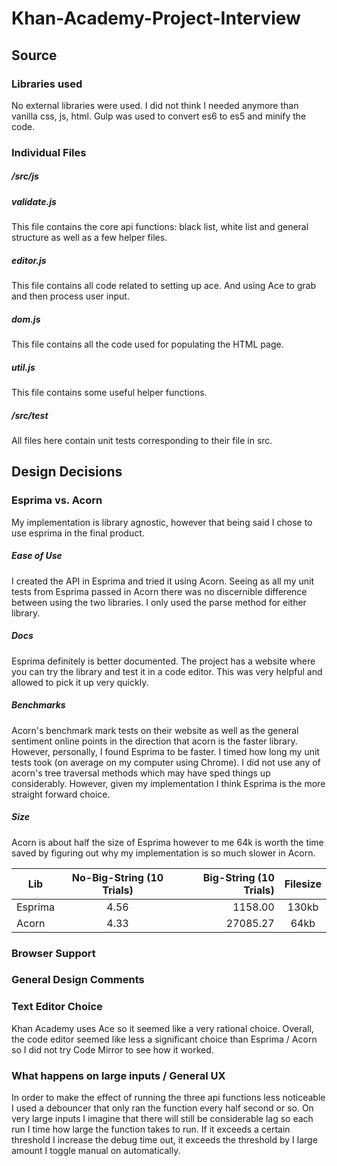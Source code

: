 # Khan-Academy-Project-Interview

## Source
### Libraries used
No external libraries were used. I did not think I needed anymore than vanilla css, js, html. Gulp was used to convert es6 to es5 and minify the code.
### Individual Files
##### /src/js
##### validate.js 
This file contains the core api functions: black list, white list and general structure as well as a few helper files.
##### editor.js
This file contains all code related to setting up ace. And using Ace to grab and then process user input.
##### dom.js
This file contains all the code used for populating the HTML page.

##### util.js
This file contains some useful helper functions.

##### /src/test
All files here contain unit tests corresponding to their file in src.

## Design Decisions
### Esprima vs. Acorn
My implementation is library agnostic, however that being said I chose to use esprima in the final product.
##### Ease of Use
I created the API in Esprima and tried it using Acorn. Seeing as all my unit tests from Esprima passed in Acorn there was no discernible difference between using the two libraries. I only used the parse method for either library.
##### Docs
Esprima definitely is better documented. The project has a website where you can try the library and test it in a code editor. This was very helpful and allowed to pick it up very quickly.
##### Benchmarks 
Acorn's benchmark mark tests on their website as well as the general sentiment online points in the direction that acorn is the faster library. However, personally, I found Esprima to be faster. I timed how long my unit tests took (on average on my computer using Chrome). I did not use any of acorn's tree traversal methods which may have sped things up considerably. However, given my implementation I think Esprima is the more straight forward choice.
##### Size
Acorn is about half the size of Esprima however to me 64k is worth the time saved by figuring out why my implementation is so much slower in Acorn.

| Lib        | No-Big-String (10 Trials) | Big-String (10 Trials)  | Filesize
| --- |:---:| -----:| :---:|
| Esprima | 4.56 | 1158.00 | 130kb
| Acorn | 4.33    |   27085.27 | 64kb

### Browser Support
### General Design Comments
### Text Editor Choice
Khan Academy uses Ace so it seemed like a very rational choice. Overall, the code editor seemed like less a significant choice than Esprima / Acorn so I did not try Code Mirror to see how it worked.

### What happens on large inputs / General UX

In order to make the effect of running the three api functions less noticeable I used a debouncer that only ran the function every half second or so. On very large inputs I imagine that there will still be considerable lag so each run I time how large the function takes to run. If it exceeds a certain threshold I increase the debug time out, it exceeds the threshold by I large amount I toggle manual on automatically.